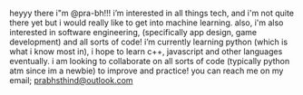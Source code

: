 heyyy there i"m @pra-bh!!!
i’m interested in all things tech,
and i'm not quite there yet but i would really like to get into machine learning.
also, i'm also interested in software engineering, (specifically app design, game development) and all sorts of code!
i’m currently learning python (which is what i know most in),
i hope to learn c++, javascript and other languages eventually.
i am looking to collaborate on all sorts of code (typically python atm since im a newbie) to improve and practice!
you can reach me on my email; prabhsthind@outlook.com

<!---
pra-bh/pra-bh is a ✨ special ✨ repository because its `README.md` (this file) appears on your GitHub profile.
You can click the Preview link to take a look at your changes.
--->
